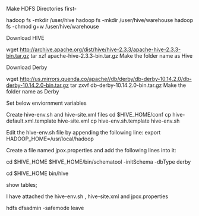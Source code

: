 Make HDFS Directories first-

hadoop fs -mkdir /user/hive
hadoop fs -mkdir /user/hive/warehouse
hadoop fs -chmod g+w /user/hive/warehouse

Download HIVE 

wget http://archive.apache.org/dist/hive/hive-2.3.3/apache-hive-2.3.3-bin.tar.gz
tar xzf apache-hive-2.3.3-bin.tar.gz
Make the folder name as Hive


Download Derby

wget http://us.mirrors.quenda.co/apache//db/derby/db-derby-10.14.2.0/db-derby-10.14.2.0-bin.tar.gz
tar zxvf db-derby-10.14.2.0-bin.tar.gz
Make the folder name as Derby


Set below enviornment variables


Create hive-env.sh and hive-site.xml files
cd $HIVE_HOME/conf
cp hive-default.xml.template hive-site.xml
cp hive-env.sh.template hive-env.sh

Edit the hive-env.sh file by appending the following line:
export HADOOP_HOME=/usr/local/hadoop


Create a file named jpox.properties and add the following lines into it:


cd $HIVE_HOME
$HIVE_HOME/bin/schematool -initSchema -dbType derby

cd $HIVE_HOME
bin/hive

show tables;

I have attached the hive-env.sh , hive-site.xml and jpox.properties

hdfs dfsadmin -safemode leave
